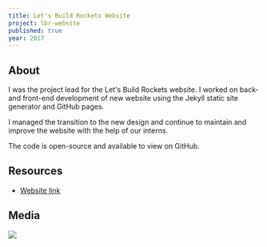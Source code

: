 ```yaml
---
title: Let's Build Rockets Website
project: lbr-website
published: true
year: 2017
---
```


## About
I was the project lead for the Let's Build Rockets website. I worked on back- and front-end development of new website using the Jekyll static site generator and GitHub pages.

I managed the transition to the new design and continue to maintain and improve the website with the help of our interns.

The code is open-source and available to view on GitHub.

## Resources
- [Website link](https://github.com/letsbuildrockets/letsbuildrockets.github.io)

## Media
<div class="videos">
<img src="{{site.url}}/assets/img/lbr-screenshot.png">
</div>